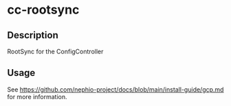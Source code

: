 # cc-rootsync

## Description
RootSync for the ConfigController

## Usage

See https://github.com/nephio-project/docs/blob/main/install-guide/gcp.md for
more information.
